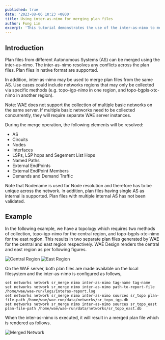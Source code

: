 ```yaml
---
published: true
date: '2023-08-06 10:23 +0800'
title: Using inter-as-nimo for merging plan files
author: Fung Lim
excerpt: 'This tutorial demonstrates the use of the inter-as-nimo to merge plan files '
---
```

## Introduction

Plan files from different Autonomous Systems (AS) can be merged using the inter-as-nimo. The inter-as-nimo resolves any conflicts across the plan files. Plan files in native format are supported.

In addition, inter-as-nimo may be used to merge plan files from the same AS. Use cases could include networks regions that may only be collected via specific methods (e.g. topo-igp-nimo in one region, and topo-bgpls-xtc-nimo in another region). 

Note: WAE does not support the collection of multiple basic networks on the same server. If multiple basic networks need to be collected concurrently, they will require separate WAE server instances.

During the merge operation, the following elements will be resolved:

- AS
- Circuits
- Nodes
- Interfaces
- LSPs, LSP hops and Segement List Hops
- Named Paths
- External EndPoints
- External EndPoint Members
- Demands and Demand Traffic

Note that Nodename is used for Node resolution and therefore has to be unique across the network. In addition, plan files having single AS as internal is supported. Plan files with multiple internal AS has not been validated.

## Example

In the following example, we have a topology which requires two methods of collection, topo-igp-nimo for the central region, and topo-bgpls-xtc-nimo for the east region. This results in two separate plan files generated by WAE for the central and east region respectively. WAE Design renders the central and east region as per following figures.

![Central Region]({{site.baseurl}}/images/using-inter-as-nimo-01.png)
![East Region]({{site.baseurl}}/images/using-inter-as-nimo-02.png)

On the WAE server, both plan files are made available on the local filesystem and the inter-as-nimo is configured as follows,

```
set networks network sr_merge nimo inter-as-nimo tag-name tag-name
set networks network sr_merge nimo inter-as-nimo path-to-report-file /home/wae/wae-run/logs/interas-report.log
set networks network sr_merge nimo inter-as-nimo sources sr_topo plan-file-path /home/wae/wae-run/data/networks/sr_topo_igp.db
set networks network sr_merge nimo inter-as-nimo sources sr_topo_east plan-file-path /home/wae/wae-run/data/networks/sr_topo_east.db
```

When the inter-as-nimo is executed, it will result in a merged plan file which is rendered as follows.

![Merged Network]({{site.baseurl}}/images/using-inter-as-nimo-03.png)


